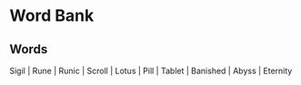 # Word Bank 

## Words
Sigil | Rune | Runic | Scroll | Lotus | Pill | Tablet | Banished | Abyss | Eternity